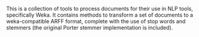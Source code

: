 This is a collection of tools to process documents for their use in NLP tools, specifically Weka. It contains methods to transform a set of documents to a weka-compatible ARFF format, complete with the use of stop words and stemmers (the original Porter stemmer implementation is included).
